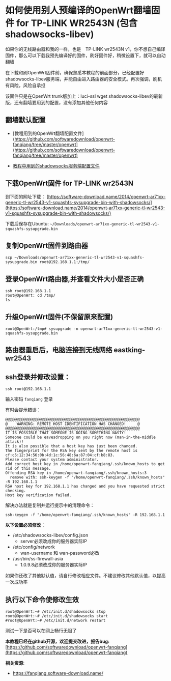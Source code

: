 如何使用别人预编译的OpenWrt翻墙固件 for TP-LINK WR2543N (包含shadowsocks-libev)
=============================

如果你的无线路由器和我的一样，也是　TP-LINK wr2543N v1，你不想自己编译固件，那么可以下载我预先编译好的固件，刷好固件好，稍微设置下，就可以自动翻墙

在下载和刷OpenWrt固件前，确保熟悉本教程的前面部分，已经配置好shadowsocks-libev服务端，并能自由进入路由器的安全模式。再次强调，刷机有风险，风险自承担

该固件只是在OpenWrt trunk版加上：luci-ssl wget shadowsocks-libev的最新版，还有翻墙要用到的配置，没有添加其他任何内容

翻墙默认配置
--------

- [教程用到的OpenWrt翻墙配置文件](https://github.com/softwaredownload/openwrt-fanqiang/tree/master/openwrt](https://github.com/softwaredownload/openwrt-fanqiang/tree/master/openwrt)

- [教程中用到的shadowsocks服务端配置文件](https://github.com/softwaredownload/openwrt-fanqiang/tree/master/ubuntu)

下载OpenWrt固件 for TP-LINK wr2543N
--------

到下面的网址下载：
[https://software-download.name/2014/openwrt-ar71xx-generic-tl-wr2543-v1-squashfs-sysupgrade-bin-with-shadowsocks/](https://software-download.name/2014/openwrt-ar71xx-generic-tl-wr2543-v1-squashfs-sysupgrade-bin-with-shadowsocks/)

下载后保存在Ubuntu: `~/Downloads/openwrt-ar71xx-generic-tl-wr2543-v1-squashfs-sysupgrade.bin`

复制OpenWrt固件到路由器
--------

    scp ~/Downloads/openwrt-ar71xx-generic-tl-wr2543-v1-squashfs-sysupgrade.bin root@192.168.1.1:/tmp/

登录OpenWrt路由器,并查看文件大小是否正确
--------

    ssh root@192.168.1.1
    root@OpenWrt: cd /tmp/
    ls

升级OpenWrt固件(不保留原来配置)
--------

    root@OpenWrt:/tmp# sysupgrade -n openwrt-ar71xx-generic-tl-wr2543-v1-squashfs-sysupgrade.bin

路由器重启后，电脑连接到无线网络 eastking-wr2543
--------

ssh登录并修改设置：
--------

    ssh root@192.168.1.1

输入密码 `fanqiang` 登录

有时会提示错误：

    @@@@@@@@@@@@@@@@@@@@@@@@@@@@@@@@@@@@@@@@@@@@@@@@@@@@@@@@@@@
    @    WARNING: REMOTE HOST IDENTIFICATION HAS CHANGED!     @
    @@@@@@@@@@@@@@@@@@@@@@@@@@@@@@@@@@@@@@@@@@@@@@@@@@@@@@@@@@@
    IT IS POSSIBLE THAT SOMEONE IS DOING SOMETHING NASTY!
    Someone could be eavesdropping on you right now (man-in-the-middle attack)!
    It is also possible that a host key has just been changed.
    The fingerprint for the RSA key sent by the remote host is
    cf:c5:12:34:56:0b:4d:1c:56:48:6a:87:04:cf:b8:83.
    Please contact your system administrator.
    Add correct host key in /home/openwrt-fanqiang/.ssh/known_hosts to get rid of this message.
    Offending RSA key in /home/openwrt-fanqiang/.ssh/known_hosts:3
      remove with: ssh-keygen -f "/home/openwrt-fanqiang/.ssh/known_hosts" -R 192.168.1.1
    RSA host key for 192.168.1.1 has changed and you have requested strict checking.
    Host key verification failed.

解决办法就是复制并运行提示中的清理命令：

    ssh-keygen -f "/home/openwrt-fanqiang/.ssh/known_hosts" -R 192.168.1.1

**以下设置必须修改**：

- /etc/shadowsocks-libev/config.json
  - server必须改成你的服务器实际IP
- /etc/config/network
  - wan-username 和 wan-password必改
- /usr/bin/ss-firewall-asia
  - 1.0.9.8必须改成你的服务器实际IP

如果你还改了其他默认值，请自行修改相应文件。不建议修改其他默认值，以提高一次成功率

执行以下命令使修改生效
--------

    root@OpenWrt:~# /etc/init.d/shadowsocks stop
    root@OpenWrt:~# /etc/init.d/shadowsocks start
    #root@OpenWrt:~# /etc/init.d/network restart

测试一下是否可以在网上畅行无阻了

**本教程已经在github开源，欢迎提交改进，报告bug:**
[https://github.com/softwaredownload/openwrt-fanqiang](https://github.com/softwaredownload/openwrt-fanqiang)

**相关资源**:

- <https://fanqiang.software-download.name/>